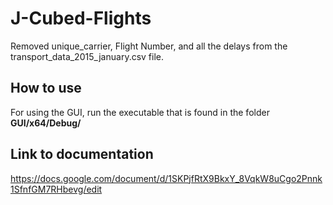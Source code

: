 # J-Cubed-Flights
Removed unique_carrier, Flight Number, and all the delays from the transport_data_2015_january.csv file.
## How to use
For using the GUI, run the executable that is found in the folder **GUI/x64/Debug/**
## Link to documentation
https://docs.google.com/document/d/1SKPjfRtX9BkxY_8VqkW8uCgo2Pnnk1SfnfGM7RHbevg/edit
